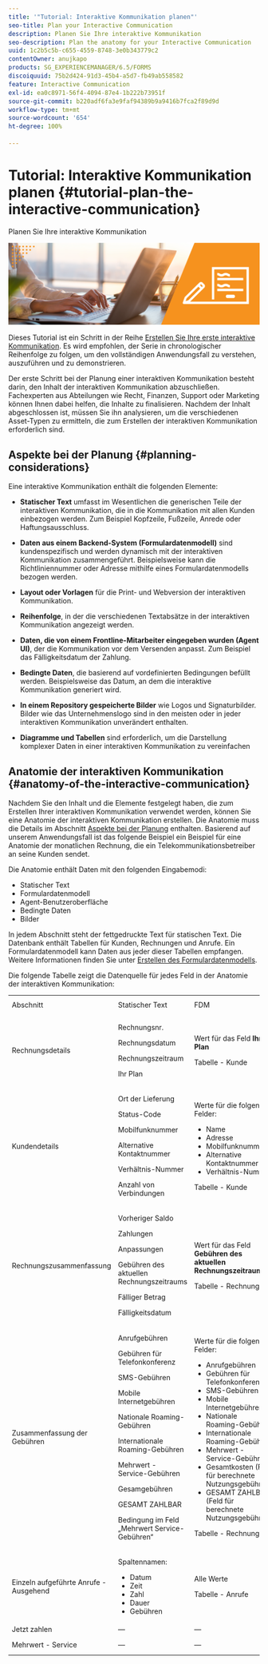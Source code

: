 ```yaml
---
title: '"Tutorial: Interaktive Kommunikation planen"'
seo-title: Plan your Interactive Communication
description: Planen Sie Ihre interaktive Kommunikation
seo-description: Plan the anatomy for your Interactive Communication
uuid: 1c2b5c5b-c655-4559-8748-3e0b343779c2
contentOwner: anujkapo
products: SG_EXPERIENCEMANAGER/6.5/FORMS
discoiquuid: 75b2d424-91d3-45b4-a5d7-fb49ab558582
feature: Interactive Communication
exl-id: ea0c8971-56f4-4094-87e4-1b222b73951f
source-git-commit: b220adf6fa3e9faf94389b9a9416b7fca2f89d9d
workflow-type: tm+mt
source-wordcount: '654'
ht-degree: 100%

---
```


# Tutorial: Interaktive Kommunikation planen {#tutorial-plan-the-interactive-communication}

Planen Sie Ihre interaktive Kommunikation

![02-create-adaptive-form-main-image](assets/02-create-adaptive-form-main-image.png)

Dieses Tutorial ist ein Schritt in der Reihe [Erstellen Sie Ihre erste interaktive Kommunikation](/help/forms/using/create-your-first-interactive-communication.md). Es wird empfohlen, der Serie in chronologischer Reihenfolge zu folgen, um den vollständigen Anwendungsfall zu verstehen, auszuführen und zu demonstrieren.

Der erste Schritt bei der Planung einer interaktiven Kommunikation besteht darin, den Inhalt der interaktiven Kommunikation abzuschließen. Fachexperten aus Abteilungen wie Recht, Finanzen, Support oder Marketing können Ihnen dabei helfen, die Inhalte zu finalisieren. Nachdem der Inhalt abgeschlossen ist, müssen Sie ihn analysieren, um die verschiedenen Asset-Typen zu ermitteln, die zum Erstellen der interaktiven Kommunikation erforderlich sind.

## Aspekte bei der Planung {#planning-considerations}

Eine interaktive Kommunikation enthält die folgenden Elemente:

* **Statischer Text** umfasst im Wesentlichen die generischen Teile der interaktiven Kommunikation, die in die Kommunikation mit allen Kunden einbezogen werden. Zum Beispiel Kopfzeile, Fußzeile, Anrede oder Haftungsausschluss.
* **Daten aus einem Backend-System (Formulardatenmodell)** sind kundenspezifisch und werden dynamisch mit der interaktiven Kommunikation zusammengeführt. Beispielsweise kann die Richtliniennummer oder Adresse mithilfe eines Formulardatenmodells bezogen werden.
* **Layout oder Vorlagen** für die Print- und Webversion der interaktiven Kommunikation.
* **Reihenfolge**, in der die verschiedenen Textabsätze in der interaktiven Kommunikation angezeigt werden.
* **Daten, die von einem Frontline-Mitarbeiter eingegeben wurden (Agent UI)**, der die Kommunikation vor dem Versenden anpasst. Zum Beispiel das Fälligkeitsdatum der Zahlung.

* **Bedingte Daten**, die basierend auf vordefinierten Bedingungen befüllt werden. Beispielsweise das Datum, an dem die interaktive Kommunikation generiert wird.
* **In einem Repository gespeicherte Bilder** wie Logos und Signaturbilder. Bilder wie das Unternehmenslogo sind in den meisten oder in jeder interaktiven Kommunikation unverändert enthalten.
* **Diagramme und Tabellen** sind erforderlich, um die Darstellung komplexer Daten in einer interaktiven Kommunikation zu vereinfachen

## Anatomie der interaktiven Kommunikation {#anatomy-of-the-interactive-communication}

Nachdem Sie den Inhalt und die Elemente festgelegt haben, die zum Erstellen Ihrer interaktiven Kommunikation verwendet werden, können Sie eine Anatomie der interaktiven Kommunikation erstellen. Die Anatomie muss die Details im Abschnitt [Aspekte bei der Planung](/help/forms/using/planning-interactive-communications.md#planning-considerations) enthalten. Basierend auf unserem Anwendungsfall ist das folgende Beispiel ein Beispiel für eine Anatomie der monatlichen Rechnung, die ein Telekommunikationsbetreiber an seine Kunden sendet.

Die Anatomie enthält Daten mit den folgenden Eingabemodi:

* Statischer Text
* Formulardatenmodell
* Agent-Benutzeroberfläche
* Bedingte Daten
* Bilder

In jedem Abschnitt steht der fettgedruckte Text für statischen Text. Die Datenbank enthält Tabellen für Kunden, Rechnungen und Anrufe. Ein Formulardatenmodell kann Daten aus jeder dieser Tabellen empfangen. Weitere Informationen finden Sie unter [Erstellen des Formulardatenmodells](/help/forms/using/create-form-data-model0.md).

Die folgende Tabelle zeigt die Datenquelle für jedes Feld in der Anatomie der interaktiven Kommunikation:

<table>
 <tbody>
  <tr>
   <td>Abschnitt</td>
   <td>Statischer Text</td>
   <td>FDM </td>
   <td>Agent-Benutzeroberfläche</td>
   <td>Bilder</td>
  </tr>
  <tr>
   <td>Rechnungsdetails</td>
   <td><p>Rechnungsnr.</p> <p>Rechnungsdatum</p> <p>Rechnungszeitraum</p> <p>Ihr Plan</p> </td>
   <td><p>Wert für das Feld <strong>Ihr Plan</strong></p> <p>Tabelle - Kunde</p> </td>
   <td><p>Werte für die folgenden Felder:</p>
    <ul>
     <li>Rechnungsnr.</li>
     <li>Rechnungsdatum</li>
     <li>Rechnungszeitraum</li>
    </ul> <p> </p> </td>
   <td>—</td>
  </tr>
  <tr>
   <td>Kundendetails</td>
   <td><p>Ort der Lieferung</p> <p>Status-Code</p> <p>Mobilfunknummer</p> <p>Alternative Kontaktnummer</p> <p>Verhältnis-Nummer</p> <p>Anzahl von Verbindungen</p> </td>
   <td><p>Werte für die folgenden Felder:</p>
    <ul>
     <li>Name</li>
     <li>Adresse</li>
     <li>Mobilfunknummer</li>
     <li>Alternative Kontaktnummer</li>
     <li>Verhältnis-Nummer</li>
    </ul> <p>Tabelle - Kunde</p> </td>
   <td><p>Werte für die folgenden Felder:</p>
    <ul>
     <li>Ort der Lieferung</li>
     <li>Status-Code</li>
     <li>Anzahl von Verbindungen</li>
    </ul> </td>
   <td>—</td>
  </tr>
  <tr>
   <td>Rechnungszusammenfassung</td>
   <td><p>Vorheriger Saldo</p> <p>Zahlungen</p> <p>Anpassungen</p> <p>Gebühren des aktuellen Rechnungszeitraums</p> <p>Fälliger Betrag</p> <p>Fälligkeitsdatum</p> </td>
   <td><p>Wert für das Feld <strong>Gebühren des aktuellen Rechnungszeitraums</strong></p> <p>Tabelle - Rechnungen</p> </td>
   <td><p>Werte für die folgenden Felder:</p>
    <ul>
     <li>Vorheriger Saldo</li>
     <li>Zahlungen</li>
     <li>Anpassungen</li>
     <li>Fälliger Betrag</li>
     <li>Fälligkeitsdatum</li>
    </ul> </td>
   <td>—</td>
  </tr>
  <tr>
   <td>Zusammenfassung der Gebühren</td>
   <td><p>Anrufgebühren</p> <p>Gebühren für Telefonkonferenz</p> <p>SMS-Gebühren </p> <p>Mobile Internetgebühren</p> <p>Nationale Roaming-Gebühren</p> <p>Internationale Roaming-Gebühren</p> <p>Mehrwert - Service-Gebühren</p> <p>Gesamgebühren</p> <p>GESAMT ZAHLBAR</p> <p>Bedingung im Feld „Mehrwert Service-Gebühren“</p> </td>
   <td><p>Werte für die folgenden Felder:</p>
    <ul>
     <li>Anrufgebühren</li>
     <li>Gebühren für Telefonkonferenz</li>
     <li>SMS-Gebühren </li>
     <li>Mobile Internetgebühren</li>
     <li>Nationale Roaming-Gebühren</li>
     <li>Internationale Roaming-Gebühren</li>
     <li>Mehrwert - Service-Gebühren</li>
     <li>Gesamtkosten (Feld für berechnete Nutzungsgebühren)</li>
     <li>GESAMT ZAHLBAR (Feld für berechnete Nutzungsgebühren)</li>
    </ul> <p>Tabelle - Rechnungen</p> </td>
   <td>Keine Felder</td>
   <td>—</td>
  </tr>
  <tr>
   <td>Einzeln aufgeführte Anrufe - Ausgehend</td>
   <td><p>Spaltennamen:</p>
    <ul>
     <li>Datum</li>
     <li>Zeit</li>
     <li>Zahl</li>
     <li>Dauer</li>
     <li>Gebühren</li>
    </ul> </td>
   <td><p>Alle Werte</p> <p>Tabelle - Anrufe</p> </td>
   <td>Keine Felder</td>
   <td>—</td>
  </tr>
  <tr>
   <td>Jetzt zahlen</td>
   <td>—</td>
   <td>—</td>
   <td>—</td>
   <td>PayNow</td>
  </tr>
  <tr>
   <td>Mehrwert - Service</td>
   <td>—</td>
   <td>—</td>
   <td>—</td>
   <td>Mehrwert - Service</td>
  </tr>
 </tbody>
</table>
